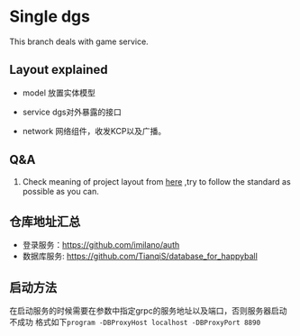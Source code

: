 # Single dgs

This branch deals with game service.
## Layout explained

- model
    放置实体模型
  
- service
    dgs对外暴露的接口
  
- network
    网络组件，收发KCP以及广播。


## Q&A


1. Check meaning of project layout from [here](https://github.com/golang-standards/project-layout) ,try to follow the standard as possible as you can.

## 仓库地址汇总
- 登录服务：https://github.com/imilano/auth
- 数据库服务: https://github.com/TianqiS/database_for_happyball

## 启动方法
在启动服务的时候需要在参数中指定grpc的服务地址以及端口，否则服务器启动不成功
格式如下`program -DBProxyHost localhost -DBProxyPort 8890`
